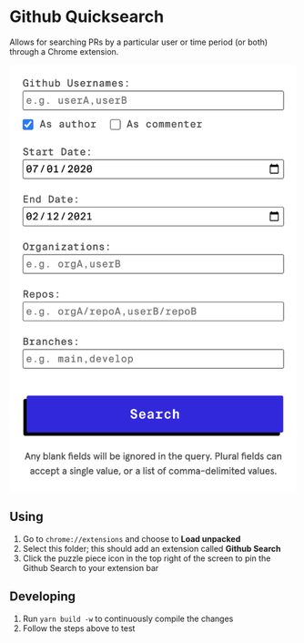 # Github Quicksearch

Allows for searching PRs by a particular user or time period (or both) through a Chrome extension.

![Github Search UI](sample.png?raw=true "Github Search UI")

## Using

1. Go to `chrome://extensions` and choose to **Load unpacked**
2. Select this folder; this should add an extension called **Github Search**
3. Click the puzzle piece icon in the top right of the screen to pin the Github Search to your extension bar

## Developing

1. Run `yarn build -w` to continuously compile the changes
2. Follow the steps above to test
